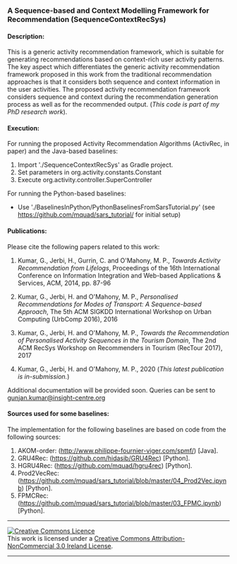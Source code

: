 ### A Sequence-based and Context Modelling Framework for Recommendation (SequenceContextRecSys)

#### Description:
This is a generic activity recommendation framework, which is suitable for generating recommendations based on context-rich user activity patterns. The key aspect which differentiates the generic activity recommendation framework proposed in this work from the traditional recommendation approaches is that it considers both sequence and context information in the user activities. The proposed activity recommendation framework considers sequence and context during the recommendation generation process as well as for the recommended output. (_This code is part of my PhD research work_). 

#### Execution:
For running the proposed Activity Recommendation Algorithms (ActivRec, in paper) and the Java-based baselines:
1. Import './SequenceContextRecSys' as Gradle project.
2. Set parameters in org.activity.constants.Constant 
3. Execute org.activity.controller.SuperController 

For running the Python-based baselines:
- Use './BaselinesInPython/PythonBaselinesFromSarsTutorial.py'
   (see https://github.com/mquad/sars_tutorial/ for initial setup)

#### Publications:
Please cite the following papers related to this work:
1.  Kumar, G., Jerbi, H., Gurrin, C. and O'Mahony, M. P.,
    _Towards Activity Recommendation from Lifelogs_, 
    Proceedings of the 16th International Conference on Information Integration and Web-based Applications & Services, ACM, 2014, pp. 87-96

2.  Kumar, G., Jerbi, H. and O'Mahony, M. P.,
    _Personalised Recommendations for Modes of Transport: A Sequence-based Approach_,
    The 5th ACM SIGKDD International Workshop on Urban Computing (UrbComp 2016), 2016

3.  Kumar, G., Jerbi, H. and O'Mahony, M. P.,
    _Towards the Recommendation of Personalised Activity Sequences in the Tourism Domain_,
    The 2nd ACM RecSys Workshop on Recommenders in Tourism (RecTour 2017), 2017 

4.  Kumar, G., Jerbi, H. and O'Mahony, M. P., 2020 (_This latest publication is in-submission._)

Additional documentation will be provided soon. Queries can be sent to gunjan.kumar@insight-centre.org

#### Sources used for some baselines:    
The implementation for the following baselines are based on code from the following sources:  
1. AKOM-order: (http://www.philippe-fournier-viger.com/spmf/) [Java]. 
2. GRU4Rec: (https://github.com/hidasib/GRU4Rec) [Python].
3. HGRU4Rec: (https://github.com/mquad/hgru4rec) [Python].
4. Prod2VecRec: (https://github.com/mquad/sars_tutorial/blob/master/04_Prod2Vec.ipynb) [Python].
5. FPMCRec: (https://github.com/mquad/sars_tutorial/blob/master/03_FPMC.ipynb) [Python].


--------------------------------------

<p>
<a rel="license" href="http://creativecommons.org/licenses/by-nc/3.0/ie/"><img alt="Creative Commons Licence" style="border-width:0" src="https://i.creativecommons.org/l/by-nc/3.0/ie/88x31.png" /></a><br />This work is licensed under a <a rel="license" href="http://creativecommons.org/licenses/by-nc/3.0/ie/">Creative Commons Attribution-NonCommercial 3.0 Ireland License</a>.
</p>

--------------------------------------
